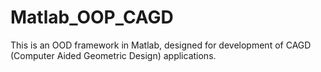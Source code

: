 # Matlab_OOP_CAGD
This is an OOD framework in Matlab, designed for development of CAGD (Computer Aided Geometric Design) applications.
